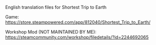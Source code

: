 English translation files for Shortest Trip to Earth

Game: https://store.steampowered.com/app/812040/Shortest_Trip_to_Earth/

Workshop Mod (NOT MAINTAINED BY ME): https://steamcommunity.com/workshop/filedetails/?id=2244692065
